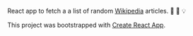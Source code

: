 React app to fetch a a list of random [Wikipedia](https://www.wikipedia.org/) articles. :book: :eyes: :bulb:

This project was bootstrapped with [Create React App](https://github.com/facebookincubator/create-react-app).
